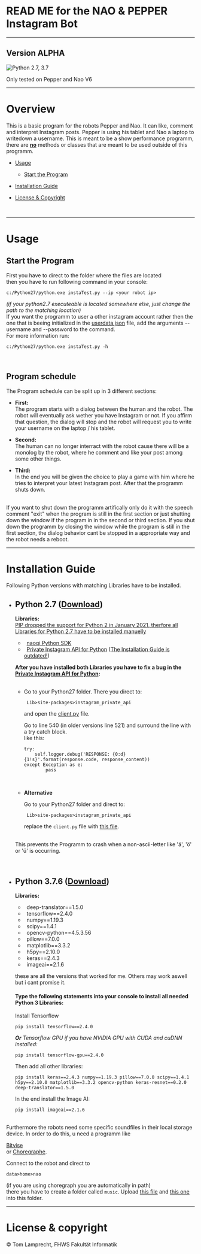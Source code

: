 # READ ME for the NAO & PEPPER Instagram Bot

---

**Version ALPHA**
---

![Python 2.7, 3.7](https://img.shields.io/badge/Python-2.7%2C%203.7-3776ab.svg?maxAge=2592000)


Only tested on Pepper and Nao V6

---

# Overview

This is a basic program for the robots Pepper and Nao. It can like, comment and interpret Instagram posts. Pepper is using his tablet and Nao a laptop to writedown a username. This is meant to be a show performance programm, there are <u><b>no</b></u> methods or classes that are meant to be used outside of this programm.

- [Usage](#usage)
    - [Start the Program](#start-program) 

- [Installation Guide](#install-guide)

- [License & Copyright](#license)

<br>

---

<a name="usage"></a>

# Usage

<a name="start-program"></a>

## Start the Program

First you have to direct to the folder where the files are located\
then you have to run following command in your console:

```
c:/Python27/python.exe instaTest.py --ip <your robot ip>
```

*(if your python2.7 executeable is located somewhere else, just change the path to the matching location)*
<br>
If you want the programm to user a other instagram account rather then the one that is beeing initialized in the [userdata.json](data/userdata.json) file, add the arguments --username and --password to the command.\
For more information run:

```
c:/Python27/python.exe instaTest.py -h
```
<br>

## Program schedule


The Program schedule can be split up in 3 different sections:

 - **First:**\
        The program starts with a dialog between the human and the robot. The robot will eventually ask wether you have Instagram or not. If you affirm that question, the dialog will stop and the robot will request you to write your username on the laptop / his tablet.

 - **Second:**\
        The human can no longer interract with the robot cause there will be a monolog by the robot, where he comment and like your post among some other things.

 - **Third:**\
         In the end you will be given the choice to play a game with him where he tries to interpret your latest Instagram post. After that the programm shuts down.

<br>
If you want to shut down the programm artifically only do it with the speech comment "exit" when the program is still in the first section or just shutting down the window if the program in in the second or third section. If you shut down the programm by closing the window while the program is still in the first section, the dialog behavior cant be stopped in a appropriate way and the robot needs a reboot.

---

<a name="install-guide"></a>

# Installation Guide


Following Python versions with matching Libraries have to be installed.
<br>

- ## Python 2.7 ([Download](https://www.python.org/download/releases/2.7/))
    **Libraries:**\
    <u>PIP dropped the support for Python 2 in January 2021, therfore all Libraries for Python 2.7 have to be installed manuelly</u>

    * &ensp;[naoqi Python SDK](https://community-static.aldebaran.com/resources/2.1.4.13/sdk-python/pynaoqi-2.1.4.13.win32.exe)
    * &ensp;[Private Instagram API for Python](https://github.com/ping/instagram_private_api#install) (<u>The Installation Guide is outdated!</u>)


    **After you have installed both Libraries you have to fix a bug in the [Private Instagram API for Python](https://github.com/ping/instagram_private_api):**
    <br>
    <br>
    * Go to your Python27 folder. There you direct to:

        ` Lib>site-packages>instagram_private_api`

        and open the [client.py](https://github.com/ping/instagram_private_api/blob/master/instagram_private_api/client.py) file.

        Go to line 540 (in older versions line 521) and surround the line with a try catch block.\
        like this:
        ```
        try:
            self.logger.debug('RESPONSE: {0:d} {1!s}'.format(response.code, response_content))
        except Exception as e:
                pass
        ```
        <br>

    * **Alternative**

        Go to your Python27 folder and direct to:

        ` Lib>site-packages>instagram_private_api`

        replace the `client.py` file with [this file](client.py). 

    <br>
    This prevents the Programm to crash when a non-ascii-letter like 'ä', 'ö' or 'ü' is occurring.
<br>

- ## Python 3.7.6 ([Download](https://www.python.org/downloads/release/python-376/))

    **Libraries:**
    * &ensp;deep-translator==1.5.0
    * &ensp;tensorflow==2.4.0
    * &ensp;numpy==1.19.3
    * &ensp;scipy==1.4.1
    * &ensp;opencv-python==4.5.3.56
    * &ensp;pillow==7.0.0
    * &ensp;matplotlib==3.3.2
    * &ensp;h5py==2.10.0
    * &ensp;keras==2.4.3
    * &ensp;imageai==2.1.6

    these are all the versions that worked for me. Others may work aswell but i cant promise it.
    <br>

    #### Type the following statements into your console to install all needed Python 3 Libraries:

    Install Tensorflow
    ```
    pip install tensorflow==2.4.0
    ```
    *<b>Or</b> Tensorflow GPU if you have NVIDIA GPU with CUDA and cuDNN installed:*
    ```
    pip install tensorflow-gpu==2.4.0
    ```
    Then add all other libraries:
    ```
    pip install keras==2.4.3 numpy==1.19.3 pillow==7.0.0 scipy==1.4.1 h5py==2.10.0 matplotlib==3.3.2 opencv-python keras-resnet==0.2.0 deep-translator==1.5.0
    ```
    In the end install the Image AI:
    ```
    pip install imageai==2.1.6
    ```

<br>
Furthermore the robots need some specific soundfiles in their local storage device.
In order to do this, u need a programm like 

[Bitvise](https://www.bitvise.com/ssh-client-download)\
or
[Choregraphe](https://www.softbankrobotics.com/emea/en/support/nao-6/downloads-softwares).

Connect to the robot and direct to 

`data>home>nao`

(if you are using choregraph you are automatically in path)\
there you have to create a folder called `music`.
Upload [this file](soundfiles/music.mp3) and [this one](soundfiles/nyan_cat.mp3) into this folder.

---
<a name="license"></a>

# License & copyright

© Tom Lamprecht, FHWS Fakultät Informatik

